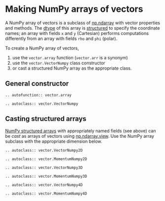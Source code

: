 # Making NumPy arrays of vectors

A NumPy array of vectors is a subclass of [np.ndarray](https://numpy.org/doc/stable/reference/generated/numpy.ndarray.html) with vector properties and methods. The [dtype](https://numpy.org/doc/stable/reference/arrays.dtypes.html) of this array is [structured](https://numpy.org/doc/stable/user/basics.rec.html) to specify the coordinate names; an array with fields `x` and `y` (Cartesian) performs computations differently from an array with fields `rho` and `phi` (polar).

To create a NumPy array of vectors,

1. use the `vector.array` function (`vector.arr` is a synonym)
2. use the `vector.VectorNumpy` class constructor
3. or cast a structured NumPy array as the appropriate class.

## General constructor

```{eval-rst}
.. autofunction:: vector.array
```

```{eval-rst}
.. autoclass:: vector.VectorNumpy
```

## Casting structured arrays

[NumPy structured arrays](https://numpy.org/doc/stable/user/basics.rec.html) with appropriately named fields (see above) can be _cast_ as arrays of vectors using [np.ndarray.view](https://numpy.org/doc/stable/reference/generated/numpy.ndarray.view.html). Use the NumPy array subclass with the appropriate dimension below.

```{eval-rst}
.. autoclass:: vector.VectorNumpy2D
```

```{eval-rst}
.. autoclass:: vector.MomentumNumpy2D
```

```{eval-rst}
.. autoclass:: vector.VectorNumpy3D
```

```{eval-rst}
.. autoclass:: vector.MomentumNumpy3D
```

```{eval-rst}
.. autoclass:: vector.VectorNumpy4D
```

```{eval-rst}
.. autoclass:: vector.MomentumNumpy4D
```
